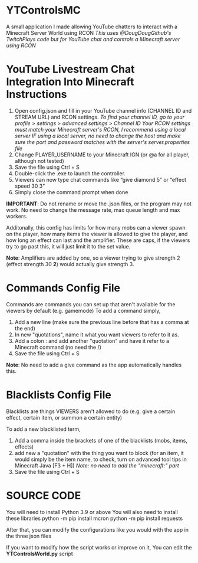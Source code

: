 # YTControlsMC
A small application I made allowing YouTube chatters to interact with a Minecraft Server World using RCON
*This uses @DougDougGithub's TwitchPlays code but for YouTube chat and controls a Minecraft server using RCON*

# YouTube Livestream Chat Integration Into Minecraft Instructions

1. Open config.json and fill in your YouTube channel info (CHANNEL ID and STREAM URL) and RCON settings.
*To find your channel ID, go to your profile > settings > advanced settings > Channel ID*
*Your RCON settings must match your Minecraft server's RCON, I recommend using a local server*
*IF using a local server, no need to change the host and make sure the port and password matches with the server's server.properties file*
2. Change PLAYER_USERNAME to your Minecraft IGN (or @a for all player, although not tested)
3. Save the file using Ctrl + S
4. Double-click the .exe to launch the controller.
5. Viewers can now type chat commands like “give diamond 5” or “effect speed 30 3”
6. Simply close the command prompt when done

**IMPORTANT**: Do not rename or move the .json files, or the program may not work. No need to change the message rate, max queue length and max workers. 

Additonally, this config has limits for how many mobs can a viewer spawn on the player, how many items the viewer is allowed to give the player, and how long an effect can last and the amplifier.
These are caps, if the viewers try to go past this, it will just limit it to the set value.

**Note**: Amplifiers are added by one, so a viewer trying to give strength 2 (effect strength 30 **2**) would actually give strength 3.

# Commands Config File

Commands are commands you can set up that aren't available for the viewers by default (e.g. gamemode)
To add a command simply, 
1. Add a new line (make sure the previous line before that has a comma at the end)
2. In new "quotations", name it what you want viewers to refer to it as.
3. Add a colon : and add another "quotation" and have it refer to a Minecraft command (no need the /)
4. Save the file using Ctrl + S

**Note**: No need to add a give command as the app automatically handles this.

# Blacklists Config File 

Blacklists are things VIEWERS aren't allowed to do (e.g. give a certain effect, certain item, or summon a certain entity)

To add a new blacklisted term,

1. Add a comma inside the brackets of one of the blacklists (mobs, items, effects)
2. add new a "quotation" with the thing you want to block (for an item, it would simply be the item name, to check, turn on advanced tool tips in Minecraft Java [F3 + H])
*Note: no need to add the "minecraft:" part*
3. Save the file using Ctrl + S

# SOURCE CODE
You will need to install Python 3.9 or above
You will also need to install these libraries
python -m pip install mcron
python -m pip install requests

After that, you can modify the configurations like you would with the app in the three json files

If you want to modify how the script works or improve on it, You can edit the **YTControlsWorld.py** script
